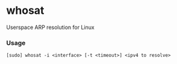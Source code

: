 # whosat
Userspace ARP resolution for Linux

### Usage
```
[sudo] whosat -i <interface> [-t <timeout>] <ipv4 to resolve>
```
